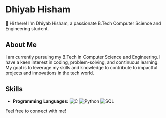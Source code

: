 # Dhiyab Hisham

👋 Hi there! I'm Dhiyab Hisham, a passionate B.Tech Computer Science and Engineering student.

## About Me

I am currently pursuing my B.Tech in Computer Science and Engineering. I have a keen interest in coding, problem-solving, and continuous learning. My goal is to leverage my skills and knowledge to contribute to impactful projects and innovations in the tech world.

## Skills

- **Programming Languages:** ![C](https://img.shields.io/badge/C-A8B9CC?style=for-the-badge&logo=c&logoColor=white) ![Python](https://img.shields.io/badge/Python-3776AB?style=for-the-badge&logo=python&logoColor=white) ![SQL](https://img.shields.io/badge/SQL-4479A1?style=for-the-badge&logo=postgresql&logoColor=white)

Feel free to connect with me!

